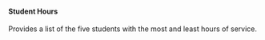 #### Student Hours

Provides a list of the five students with the most and least hours of service.

